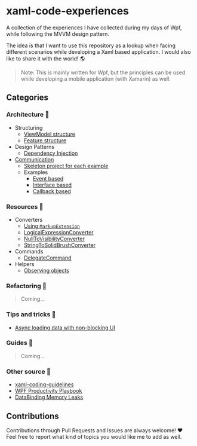 # xaml-code-experiences
A collection of the experiences I have collected during my days of Wpf, while following the MVVM design pattern.

The idea is that I want to use this repository as a lookup when facing different scenarios while developing a Xaml based application. I would also like to share it with the world! :earth_americas:

> Note: This is mainly written for Wpf, but the principles can be used while developing a mobile application (with Xamarin) as well.

## Categories

### Architecture :office:
* Structuring
    * [ViewModel structure](xaml.experiences/architecture/structuring/viewmodelbased)
    * [Feature structure](xaml.experiences/architecture/structuring/featurebased)
* Design Patterns
    * [Dependency Injection](xaml.experiences/architecture/designpatterns/dependencyinjection)
* [Communication](xaml.experiences/architecture/communication)
  * [Skeleton project for each example](xaml.experiences/architecture/communication/applicationskeleton)
  * Examples
    * [Event based](xaml.experiences/architecture/communication/eventbased)
    * [Interface based](xaml.experiences/architecture/communication/interfacebased)
    * [Callback based](xaml.experiences/architecture/communication/callbackbased)

### Resources :hammer:
* Converters
    * [Using `MarkupExtension`](xaml.experiences/resources/converters/markupextension)
    * [LogicalExpressionConverter](xaml.experiences/resources/converters/logicalexpressionconverter)
    * [NullToVisibilityConverter](xaml.experiences/resources/converters/nulltovisconverter)
    * [StringToSolidBrushConverter](xaml.experiences/resources/converters/stringsolidbrushconverter)
* Commands
    * [DelegateCommand](xaml.experiences/resources/commands/delegatecommand)
* Helpers
    * [Observing objects](xaml.experiences/resources/helpers/observingobjects)

### Refactoring :wrench:
> Coming...

### Tips and tricks :star2:
* [Async loading data with non-blocking UI](xaml.experiences/tipsandtricks/nonblockingui)

### Guides :page_with_curl:
> Coming...

### Other source :couple:
* [xaml-coding-guidelines](https://github.com/cmaneu/xaml-coding-guidelines) 
* [WPF Productivity Playbook](https://www.pluralsight.com/courses/wpf-productivity-playbook) 
* [DataBinding Memory Leaks](https://onewindowsdev.com/2016/09/22/a-memory-leak-may-occur-when-you-use-data-binding-in-windows-presentation-foundation/) 

## Contributions

Contributions through Pull Requests and Issues are always welcome! ❤️ Feel free to report what kind of topics you would like me to add as well. 
